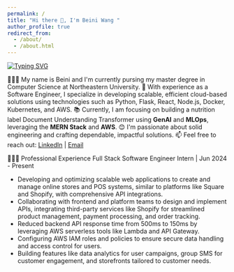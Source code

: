 ```yaml
---
permalink: /
title: "Hi there 👋, I'm Beini Wang "
author_profile: true
redirect_from: 
  - /about/
  - /about.html
---
```


<a href="https://git.io/typing-svg"><img src="https://readme-typing-svg.herokuapp.com?font=DotGothic16&pause=1000&color=000000&width=435&lines=Full+Stack+Developer;Cloud+Engineer" alt="Typing SVG" /></a>


👨🏻‍💻 My name is Beini and I'm currently pursing my master degree in Computer Science at Northeastern University.
👀 With experience as a Software Engineer, I specialize in developing scalable, efficient cloud-based solutions using technologies such as Python, Flask, React, Node.js, Docker, Kubernetes, and AWS.
📚 Currently, I am focusing on building a nutrition label Document Understanding Transformer using **GenAI** and **MLOps**, leveraging the **MERN Stack** and **AWS**.
😊 I'm passionate about solid engineering and crafting dependable, impactful solutions. 
📫 Feel free to reach out: [LinkedIn](https://www.linkedin.com/in/beini-wang/) | [Email](mailto:wang.beini@northeastern.edu)

👨🏻‍🔬 Professional Experience
Full Stack Software Engineer Intern | Jun 2024 - Present
- Developing and optimizing scalable web applications to create and manage online stores and POS systems, similar to platforms like Square and Shopify, with comprehensive API integrations.
- Collaborating with frontend and platform teams to design and implement APIs, integrating third-party services like Shopify for streamlined product management, payment processing, and order tracking.
- Reduced backend API response time from 500ms to 150ms by leveraging AWS serverless tools like Lambda and API Gateway.
- Configuring AWS IAM roles and policies to ensure secure data handling and access control for users.
- Building features like data analytics for user campaigns, group SMS for customer engagement, and storefronts tailored to customer needs.


